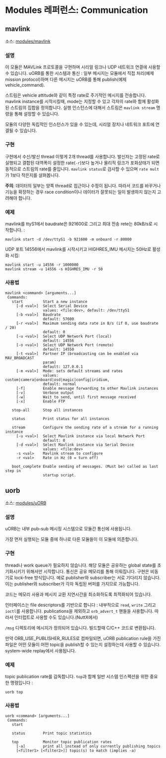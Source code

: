 # Modules 레퍼런스: Communication
## mavlink
소스: [modules/mavlink](https://github.com/PX4/Firmware/tree/master/src/modules/mavlink)


### 설명
이 모듈은 MAVLink 프로토콜을 구현하며 시리얼 링크나 UDP 네트워크 연결에 사용할 수 있습니다.
uORB를 통한 시스템과 통신 : 일부 메시지는 모듈에서 직접 처리(예제 mission protocol)하며 다른 메시지는 uORB를 통해 publish(예제 vehicle_command).

스트림은 vehicle attitude와 같이 특정 rate로 주기적인 메시지를 전송합니다. mavlink instance를 시작시킬때, mode는 지정할 수 있고 각자의 rate와 함께 활성화된 스트림의 집합을 정의합니다.
실행 인스턴스에 대해서 스트림은 `mavlink stream` 명령을 통해 설정할 수 있습니다.

모듈의 다양한 독립적인 인스턴스가 있을 수 있는데, 시리얼 장치나 네트워크 포트에 연결될 수 있습니다.

### 구현
구현에서 수신/발신 thread 이렇게 2개 thread를 사용합니다. 발신자는 고정된 rate로 실행되고 결합된 대역폭이 설정한 rate(`-r`)보다 높거나 물리적 링크가 포화상태가 되면 동적으로 스트림의 rate를 줄입니다. `mavlink status`로 검사할 수 있으며 `rate mult`가 1보다 작은지를 살펴봅니다.

**주의**: 데이터의 일부는 양쪽 thread로 접근이나 수정이 됩니다. 따라서 코드를 바꾸거나 기능을 확장하는 경우 race condition이나 데이터가 잘못되는 일이 발생하지 않는지 고려해야 합니다.

### 예제
mavlink를 ttyS1에서 baudrate은 921600로 그리고 최대 전송 rete는 80kB/s로 시작합니다. :
```
mavlink start -d /dev/ttyS1 -b 921600 -m onboard -r 80000
```

UDP 포트 14556에서 mavlink를 시작시키고 HIGHRES_IMU 메시지는 50Hz로 활성화 시킴:
```
mavlink start -u 14556 -r 1000000
mavlink stream -u 14556 -s HIGHRES_IMU -r 50
```

### 사용법
```
mavlink <command> [arguments...]
 Commands:
   start         Start a new instance
     [-d <val>]  Select Serial Device
                 values: <file:dev>, default: /dev/ttyS1
     [-b <val>]  Baudrate
                 default: 57600
     [-r <val>]  Maximum sending data rate in B/s (if 0, use baudrate / 20)
                 default: 0
     [-u <val>]  Select UDP Network Port (local)
                 default: 14556
     [-o <val>]  Select UDP Network Port (remote)
                 default: 14550
     [-t <val>]  Partner IP (broadcasting can be enabled via MAV_BROADCAST
                 param)
                 default: 127.0.0.1
     [-m <val>]  Mode: sets default streams and rates
                 values: custom|camera|onboard|osd|magic|config|iridium,
                 default: normal
     [-f]        Enable message forwarding to other Mavlink instances
     [-v]        Verbose output
     [-w]        Wait to send, until first message received
     [-x]        Enable FTP

   stop-all      Stop all instances

   status        Print status for all instances

   stream        Configure the sending rate of a stream for a running instance
     [-u <val>]  Select Mavlink instance via local Network Port
                 default: 0
     [-d <val>]  Select Mavlink instance via Serial Device
                 values: <file:dev>
     -s <val>    Mavlink stream to configure
     -r <val>    Rate in Hz (0 = turn off)

   boot_complete Enable sending of messages. (Must be) called as last step in
                 startup script.
```
## uorb
소스: [modules/uORB](https://github.com/PX4/Firmware/tree/master/src/modules/uORB)


### 설명
uORB는 내부 pub-sub 메시징 시스템으로 모듈간 통신에 사용됩니다.

가장 먼저 실행되는 모듈 중에 하나로 다른 모듈들이 이 모듈에 의존합니다.

### 구현
thread나 work queue가 필요하지 않습니다. 해당 모듈은 공유하는 global state를 초기화시키기 위해서만 시작합니다.
통신은 공유 메모리를 통해 이뤄집니다.
구현은 비동기로 lock-free 방식입니다. 예로 publisher와 subscriber는 서로 기다리지 않습니다.
이는 publisher와 subscriber가 각자 독립된 버퍼를 가지므로 가능합니다.

코드는 메모리 사용과 메시지 교환 지연시간을 최소화하도록 최적화되어 있습니다.

인터페이스는 file descriptors를 기반으로 합니다 : 내부적으로 `read`, `write` 그리고 `ioctl`를 사용합니다. publications을 제외하고 `orb_advert_t` 핸들을 사용합니다. 따라서 인터럽트로 사용할 수도 있습니다.(NuttX에서)

`/msg` 디렉토리에 메시지가 정의되어 있습니다. 빌드할때 C/C++ 코드로 변환됩니다.

만약 ORB_USE_PUBLISHER_RULES로 컴파일되면, uORB publication rule을 가진 파일은 어떤 모듈이 어떤 topic을 publish할 수 있는지 설정하는데 사용할 수 있습니다. system-wide replay에서 사용됩니다.

### 예제
topic publication rate를 감독합니다. `top`과 함께 일반 시스템 인스펙션을 위한 중요한 명령입니다 :
```
uorb top
```

### 사용법
```
uorb <command> [arguments...]
 Commands:
   start

   status        Print topic statistics

   top           Monitor topic publication rates
     [-a]        print all instead of only currently publishing topics
     [<filter1> [<filter2>]] topic(s) to match (implies -a)
```

